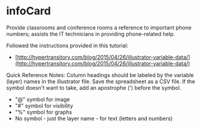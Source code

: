 # infoCard
Provide classrooms and conference rooms a reference to important phone numbers; assists the IT technicians in providing phone-related help.

Followed the instructions provided in this tutorial:
* [http://hypertransitory.com/blog/2015/04/26/illustrator-variable-data/](http://hypertransitory.com/blog/2015/04/26/illustrator-variable-data/)

Quick Reference Notes:
Column headings should be labeled by the variable (layer) names in the illustrator file.  Save the spreadsheet as a CSV file.  If the symbol doesn't want to take, add an apostrophe (') before the symbol.
* "@" symbol for image
* "#" symbol for visibility
* "%" symbol for graphs
* No symbol - just the layer name - for text (letters and numbers)
